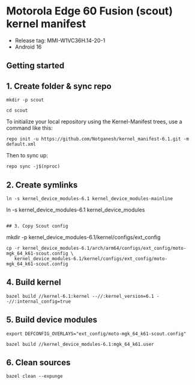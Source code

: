 # Motorola Edge 60 Fusion (scout) kernel manifest
- Release tag: MMI-W1VC36H.14-20-1
- Android 16

Getting started
---------------
## 1. Create folder & sync repo
```
mkdir -p scout
```
```
cd scout
```

To initialize your local repository using the Kernel-Manifest trees, use a command like this:
```
repo init -u https://github.com/Notganesh/kernel_manifest-6.1.git -m default.xml
```
Then to sync up:
```
repo sync -j$(nproc)
```

## 2. Create symlinks
```
ln -s kernel_device_modules-6.1 kernel_device_modules-mainline
```

ln -s kernel_device_modules-6.1 kernel_device_modules
```

## 3. Copy Scout config
```
mkdir -p kernel_device_modules-6.1/kernel/configs/ext_config
```
cp -r kernel_device_modules-6.1/arch/arm64/configs/ext_config/moto-mgk_64_k61-scout.config \
   kernel_device_modules-6.1/kernel/configs/ext_config/moto-mgk_64_k61-scout.config
```
## 4. Build kernel
```
bazel build //kernel-6.1:kernel --//:kernel_version=6.1 --//:internal_config=true
```

## 5. Build device modules
```
export DEFCONFIG_OVERLAYS="ext_config/moto-mgk_64_k61-scout.config"
```
```
bazel build //kernel_device_modules-6.1:mgk_64_k61.user
```

## 6. Clean sources
```
bazel clean --expunge
```
